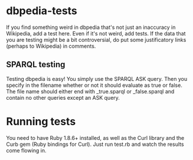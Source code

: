 # dbpedia-tests

If you find something weird in dbpedia that's not just an inaccuracy in Wikipedia, add a test here. Even if it's not weird, add tests. If the data that you are testing might be a bit controversial, do put some justificatory links (perhaps to Wikipedia) in comments.

## SPARQL testing

Testing dbpedia is easy! You simply use the SPARQL ASK query. Then you specify in the filename whether or not it should evaluate as true or false. The file name should either end with \_true.sparql or \_false.sparql and contain no other queries except an ASK query.

# Running tests

You need to have Ruby 1.8.6+ installed, as well as the Curl library and the Curb gem (Ruby bindings for Curl). Just run test.rb and watch the results come flowing in.
